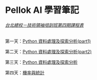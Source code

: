 # Pellok AI 學習筆記

###### [台北總校－技術領袖培訓班第四期課程表](http://class.aiacademy.tw/calendar-at081/)

第一天：[Python 資料處理及探索分析\(part1\)](https://docs.google.com/presentation/d/1FlJ-JgEmxYVvs8frjq-6Rtk-J3ljpyOvPJ6JLmPPG0U/edit?usp=sharing)

第二天：[Python 資料處理及探索分析\(part2\)](https://docs.google.com/presentation/d/1STAPsBuiZlgqQGTDbik01fSy2HdA1OgrvD--pD-hj5o/edit?usp=sharing)

第三天：[Python 資料處理及探索分析](https://docs.google.com/presentation/d/1Ebg1qfQPG8hjq-6VlLdrHgGpPOFoYPFC3GG4qRgDBbI/edit?usp=sharing)

第四天：[機率與統計](https://docs.google.com/presentation/d/1UuI6htrDsBq5MlhtutA1yqIPNLvC_ebQxGNLKYGCURc/edit?usp=sharing)

